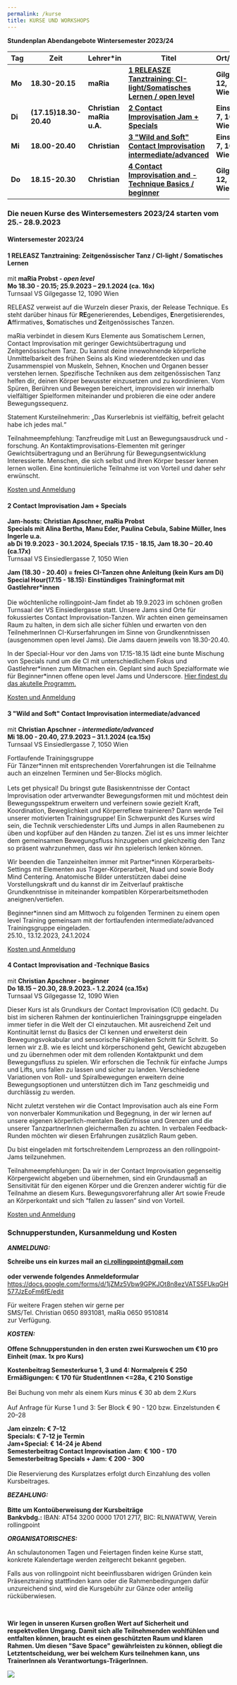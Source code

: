 ```yaml
---
permalink: /kurse
title: KURSE UND WORKSHOPS
---
```

**Stundenplan Abendangebote Wintersemester 2023/24**

| Tag    | Zeit                   | Lehrer*in                | Titel                                                                         | Ort/Turnsaal                  |
| ------ | ---------------------- | ------------------------ | ----------------------------------------------------------------------------- | ----------------------------- |
| **Mo** | **18.30-20.15**        | **maRia**                | **[ 1 RELEASZE Tanztraining: CI-light/Somatisches Lernen / open level](#mo)** | **Gilgegasse 12, 1090 Wien**  |
| **Di** | **(17.15)18.30-20.40** | **Christian maRia u.A.** | **[2 Contact Improvisation Jam + Specials](#di)**                             | **Einsiedlerg. 7, 1050 Wien** |
| **Mi** | **18.00-20.40**        | **Christian**            | **[3 "Wild and Soft" Contact Improvisation intermediate/advanced](#mi)**      | **Einsiedlerg. 7, 1050 Wien** |
| **Do** | **18.15-20.30**        | **Christian**            | **[4 Contact Improvisation and -Technique Basics / beginner ](#do)**          | **Gilgegasse 12, 1090 Wien**  |

### Die neuen Kurse des Wintersemesters 2023/24 starten vom 25.- 28.9.2023

<div class="named-anchor" id="mo"></div>

#### Wintersemester 2023/24

#### 1 RELEASZ Tanztraining: Zeitgenössischer Tanz / CI-light / Somatisches Lernen

mit **maRia Probst - *open level***\
**Mo 18.30 - 20.15; 25.9.2023 – 29.1.2024 (ca. 16x)**\
Turnsaal VS Gilgegasse 12, 1090 Wien

RELEASZ verweist auf die Wurzeln dieser Praxis, der Release Technique. Es steht darüber
hinaus für **RE**generierendes, **L**ebendiges, **E**nergetisierendes, **A**ffirmatives, **S**omatisches und
**Z**eitgenössisches Tanzen. 

maRia verbindet in diesem Kurs Elemente aus
Somatischem Lernen, Contact Improvisation mit geringer Gewichtsübertragung und
Zeitgenössischem Tanz. Du kannst deine innewohnende körperliche Unmittelbarkeit des frühen Seins als  Kind wiederentdecken und das Zusammenspiel von Muskeln, Sehnen, Knochen und
Organen besser verstehen lernen. Spezifische Techniken aus dem zeitgenössischen Tanz
helfen dir, deinen Körper bewusster einzusetzen und zu koordinieren. Vom Spüren, Berühren und Bewegen bereichert, improvisieren wir innerhalb vielfältiger Spielformen miteinander und probieren die eine oder andere Bewegungssequenz.

Statement Kursteilnehmerin: „Das Kurserlebnis ist vielfältig, befreit gelacht habe ich jedes
mal.“ 

Teilnahmeempfehlung: Tanzfreudige mit Lust an Bewegungsausdruck und -forschung. An Kontaktimprovisations-Elementen mit geringer Gewichtsübertragung und an Berührung für Bewegungsentwicklung Interessierte. Menschen, die sich selbst und ihren Körper besser kennen lernen wollen. Eine kontinuierliche Teilnahme ist von Vorteil und daher sehr erwünscht.

[Kosten und Anmeldung](#kosten)

<div class="named-anchor" id="di"></div>

#### 2 Contact Improvisation Jam + Specials

**Jam-hosts: Christian Apschner, maRia Probst** \
**Specials mit Alina Bertha, Manu Eder, Paulina Cebula, Sabine Müller, Ines Ingerle u.a.**\
**ab Di 19.9.2023 - 30.1.2024, Specials 17.15 - 18.15, Jam 18.30 – 20.40 (ca.17x)**\
Turnsaal VS Einsiedlergasse 7, 1050 Wien

**Jam (18.30 - 20.40) = freies CI-Tanzen ohne Anleitung (kein Kurs am Di)**\
**Special Hour(17.15 - 18.15): Einstündiges Trainingformat mit Gastlehrer*innen**\
\
Die wöchtenliche rollingpoint-Jam findet ab 19.9.2023 im schönen großen Turnsaal der VS Einsiedlergasse statt. Unsere Jams sind Orte für fokussiertes Contact Improvisation-Tanzen. Wir achten einen gemeinsamen Raum zu halten, in dem sich alle sicher fühlen und erwarten von den TeilnehmerInnen CI-Kurserfahrungen im Sinne von Grundkenntnissen (ausgenommen open level Jams). Die Jams dauern jeweils von 18.30-20.40.

In der Special-Hour vor den Jams von 17.15-18.15 lädt eine bunte Mischung von Specials rund um die CI mit unterschiedlichem Fokus und Gastlehrer\*innen zum Mitmachen ein. Geplant sind auch Spezialformate wie für Beginner\*innen offene open level Jams und Underscore. [Hier findest du das akutelle Programm.](/jams#special)

[Kosten und Anmeldung](#kosten)

<div class="named-anchor" id="mi"></div>

#### **3 "Wild and Soft" Contact Improvisation intermediate/advanced**

mit **Christian Apschner *\- intermediate/advanced***\
**Mi 18.00 - 20.40, 27.9.2023 – 31.1.2024 (ca.15x)**\
Turnsaal VS Einsiedlergasse 7, 1050 Wien

Fortlaufende Trainingsgruppe\
Für Tänzer*innen mit entsprechenden Vorerfahrungen ist die Teilnahme auch an einzelnen Terminen und 5er-Blocks möglich.\
\
Lets get physical! Du bringst gute Basiskenntnisse der Contact Improvisation oder artverwandter Bewegungsformen mit und möchtest dein Bewegungsspektrum erweitern und verfeinern sowie gezielt Kraft, Koordination, Beweglichkeit und Körperreflexe trainieren? Dann werde Teil unserer motivierten Trainingsgruppe! Ein Schwerpunkt des Kurses wird sein, die Technik verschiedenster Lifts und Jumps in allen Raumebenen zu üben und kopfüber auf den Händen zu tanzen. Ziel ist es uns immer leichter dem gemeinsamen Bewegungsfluss hinzugeben und gleichzeitig den Tanz so präsent wahrzunehmen, dass wir ihn spielerisch lenken können. 

Wir beenden die Tanzeinheiten immer mit Partner*innen Körperarbeits-Settings mit Elementen aus Trager-Körperarbeit, Nuad und sowie Body Mind Centering.  Anatomische Bilder unterstützen dabei deine Vorstellungskraft und du kannst dir im Zeitverlauf praktische Grundkenntnisse in miteinander kompatiblen Körperarbeitsmethoden aneignen/vertiefen.

Beginner*innen sind am Mittwoch zu folgenden Terminen zu einem open level Training gemeinsam mit der fortlaufenden intermediate/advanced Trainingsgruppe eingeladen.\
25.10., 13.12.2023, 24.1.2024

[Kosten und Anmeldung](#kosten)

<div class="named-anchor" id="do"></div>

#### 4  Contact Improvisation and -Technique Basics

mit **Christian Apschner - beginner**\
**Do 18.15 – 20.30, 28.9.2023.- 1.2.2024 (ca.15x)**\
Turnsaal VS Gilgegasse 12, 1090 Wien

Dieser Kurs ist als Grundkurs der Contact Improvisation (CI) gedacht. Du bist im sicheren Rahmen der kontinuierlichen Trainingsgruppe eingeladen immer tiefer in die Welt der CI einzutauchen. Mit ausreichend Zeit und Kontinuität lernst du Basics der CI kennen und erweiterst dein Bewegungsvokabular und sensorische Fähigkeiten Schritt für Schritt. So lernen wir z.B. wie es leicht und körperschonend geht, Gewicht abzugeben und zu übernehmen oder mit dem rollenden Kontaktpunkt und dem Bewegungsfluss zu spielen. Wir erforschen die Technik für einfache Jumps und Lifts, uns fallen zu lassen und sicher zu landen. Verschiedene Variationen von Roll- und Spiralbewegungen erweitern deine Bewegungsoptionen und unterstützen dich im Tanz geschmeidig und durchlässig zu werden.

Nicht zuletzt verstehen wir die Contact Improvisation auch als eine Form von nonverbaler Kommunikation und Begegnung, in der wir lernen auf unsere eigenen körperlich-mentalen Bedürfnisse und Grenzen und die unserer TanzpartnerInnen gleichermaßen zu achten. In verbalen Feedback-Runden möchten wir diesen Erfahrungen zusätzlich Raum geben.

Du bist eingeladen mit fortschreitendem Lernprozess an den rollingpoint-Jams teilzunehmen.

Teilnahmeempfehlungen: Da wir in der Contact Improvisation gegenseitig Körpergewicht abgeben und übernehmen, sind ein Grundausmaß an Sensitivität für den eigenen Körper und die Grenzen anderer wichtig für die Teilnahme an diesem Kurs. Bewegungsvorerfahrung aller Art sowie Freude an Körperkontakt und sich “fallen zu lassen” sind von Vorteil.

[Kosten und Anmeldung](#kosten)

<div class="named-anchor" id="kosten"></div>

### Schnupperstunden, Kursanmeldung und Kosten

***ANMELDUNG:*** 

**Schreibe uns ein kurzes mail an ci.rollingpoint@gmail.com**\
\
**oder verwende folgendes Anmeldeformular**\
<https://docs.google.com/forms/d/1jZMz5Vbw9GPKJOt8n8ezVATS5FUkqGH577JzEoFm6fE/edit>

Für weitere Fragen stehen wir gerne per \
SMS/Tel. Christian 0650 8931081, maRia 0650 9510814\
zur Verfügung.

***KOSTEN:***\
\
**Offene Schnupperstunden in den ersten zwei Kurswochen um €10 pro Einheit (max. 1x pro Kurs)**

**Kostenbeitrag Semesterkurse 1, 3 und 4: Normalpreis € 250**\
**Ermäßigungen: € 170 für StudentInnen <=28a, € 210 Sonstige**\
\
Bei Buchung von mehr als einem Kurs minus € 30 ab dem 2.Kurs\
\
Auf Anfrage für Kurse 1 und 3: 5﻿er Block € 90 - 120 bzw. Einzelstunden € 20–28

**Jam einzeln: € 7–12**\
**Specials: € 7-12 je Termin**\
**Jam+Special: € 14-24 je Abend**\
**Semesterbeitrag Contact Improvisation Jam: € 100 - 170**\
**Semesterbeitrag Specials + Jam: € 200 - 300**\
\
Die Reservierung des Kursplatzes erfolgt durch Einzahlung des vollen Kursbeitrages.

***BEZAHLUNG:***\
\
**Bitte um Kontoüberweisung der Kursbeiträge**\
**Bankvbdg.:** IBAN: AT54 3200 0000 1701 2717, BIC: RLNWATWW, Verein rollingpoint

***ORGANISATORISCHES:***

An schulautonomen Tagen und Feiertagen finden keine Kurse statt, konkrete Kalendertage werden zeitgerecht bekannt gegeben.

Falls aus von rollingpoint nicht beeinflussbaren widrigen Gründen kein Präsenztraining stattfinden kann oder die Rahmenbedingungen dafür unzureichend sind, wird die Kursgebühr zur Gänze oder anteilig rücküberwiesen.

&nbsp;

**Wir legen in unseren Kursen großen Wert auf Sicherheit und respektvollen Umgang. Damit sich alle Teilnehmenden wohlfühlen und entfalten können, braucht es einen geschützten Raum und klaren Rahmen. Um diesen "Save Space" gewährleisten zu können, obliegt die Letztentscheidung, wer bei welchem Kurs teilnehmen kann, uns TrainerInnen als Verantwortungs-TrägerInnen.**

![](/assets/uploads/img_0197.jpg)